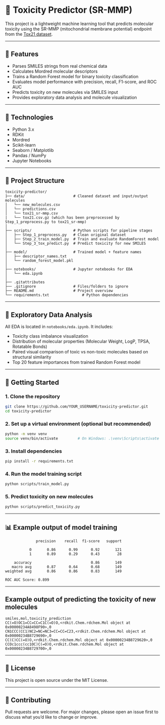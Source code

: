 # 🧪 Toxicity Predictor (SR-MMP)

This project is a lightweight machine learning tool that predicts molecular toxicity using the SR-MMP (mitochondrial membrane potential) endpoint from the [Tox21 dataset](https://tripod.nih.gov/tox21/).

---

## 🚀 Features

- Parses SMILES strings from real chemical data
- Calculates Mordred molecular descriptors
- Trains a Random Forest model for binary toxicity classification
- Evaluates model performance with precision, recall, F1-score, and ROC AUC
- Predicts toxicity on new molecules via SMILES input
- Provides exploratory data analysis and molecule visualization

---

## 🧠 Technologies

- Python 3.x
- RDKit
- Mordred
- Scikit-learn
- Seaborn / Matplotlib
- Pandas / NumPy
- Jupyter Notebooks

---

## 📂 Project Structure

```
toxicity-predictor/
├── data/                      # Cleaned dataset and input/output molecules
│   └── new_molecules.csv
│   └── predictions.csv
│   └── tox21_sr-mmp.csv
|   └── tox21.csv.gz (which has been preprocessed by Step_1_preprocess.py to tox21_sr-mmp)
│
├── scripts/                   # Python scripts for pipeline stages
│   ├── Step_1_preprocess.py   # Clean original dataset
│   ├── Step_2_train_model.py  # Train and evaluate RandomForest model
│   └── Step_3_tox_predict.py  # Predict toxicity for new SMILES
│
├── model/                     # Trained model + feature names
│   ├── descriptor_names.txt
│   └── random_forest_model.pkl
│
├── notebooks/                 # Jupyter notebooks for EDA
│   └── eda.ipynb
│
├── .gitattributes
├── .gitignore                 # Files/folders to ignore
├── README.md                  # Project overview
└── requirements.txt               # Python dependencies
```

---

## 🧪 Exploratory Data Analysis

All EDA is located in `notebooks/eda.ipynb`. It includes:

- Toxicity class imbalance visualization
- Distribution of molecular properties (Molecular Weight, LogP, TPSA, Rotatable Bonds)
- Paired visual comparison of toxic vs non-toxic molecules based on structural similarity
- Top 20 feature importances from trained Random Forest model

---

## 🏁 Getting Started

### 1. Clone the repository
```bash
git clone https://github.com/YOUR_USERNAME/toxicity-predictor.git
cd toxicity-predictor
```

### 2. Set up a virtual environment (optional but recommended)
```bash
python -m venv venv
source venv/bin/activate         # On Windows: .\venv\Scripts\activate
```

### 3. Install dependencies
```bash
pip install -r requirements.txt
```

### 4. Run the model training script
```bash
python scripts/train_model.py
```

### 5. Predict toxicity on new molecules
```bash
python scripts/predict_toxicity.py
```

---

## 📊 Example output of model training

```
              precision    recall  f1-score   support

           0       0.86      0.99      0.92       121
           1       0.89      0.29      0.43        28

    accuracy                           0.86       149
   macro avg       0.87      0.64      0.68       149
weighted avg       0.86      0.86      0.83       149

ROC AUC Score: 0.899
```

---

## Example output of predicting the toxicity of new molecules

```
smiles,mol,toxicity_prediction
CC(=O)OC1=CC=CC=C1C(=O)O,<rdkit.Chem.rdchem.Mol object at 0x00000234A8498F90>,0
CN1CCC(CC1)NC2=NC=NC3=CC=CC=C23,<rdkit.Chem.rdchem.Mol object at 0x00000234B8729690>,0
CC(C)CC(=O)O,<rdkit.Chem.rdchem.Mol object at 0x00000234B8729620>,0
CCOc1ccc(cc1OC)C(=O)O,<rdkit.Chem.rdchem.Mol object at 0x00000234B8729700>,0
```

---

## 📜 License

This project is open source under the MIT License.

---

## 🤝 Contributing

Pull requests are welcome. For major changes, please open an issue first to discuss what you’d like to change or improve.
